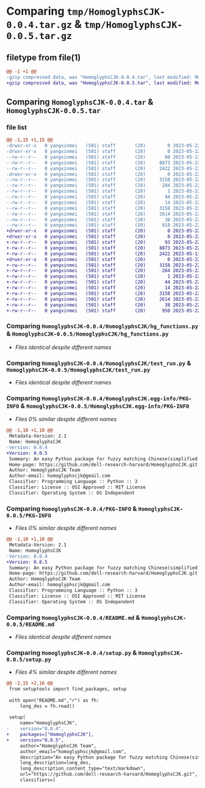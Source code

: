 # Comparing `tmp/HomoglyphsCJK-0.0.4.tar.gz` & `tmp/HomoglyphsCJK-0.0.5.tar.gz`

## filetype from file(1)

```diff
@@ -1 +1 @@
-gzip compressed data, was "HomoglyphsCJK-0.0.4.tar", last modified: Mon May 22 03:26:05 2023, max compression
+gzip compressed data, was "HomoglyphsCJK-0.0.5.tar", last modified: Mon May 22 03:33:46 2023, max compression
```

## Comparing `HomoglyphsCJK-0.0.4.tar` & `HomoglyphsCJK-0.0.5.tar`

### file list

```diff
@@ -1,15 +1,15 @@
-drwxr-xr-x   0 yangxinmei   (501) staff       (20)        0 2023-05-22 03:26:05.580017 HomoglyphsCJK-0.0.4/
-drwxr-xr-x   0 yangxinmei   (501) staff       (20)        0 2023-05-22 03:26:05.578907 HomoglyphsCJK-0.0.4/HomoglyphsCJK/
--rw-r--r--   0 yangxinmei   (501) staff       (20)       80 2023-05-13 13:35:00.000000 HomoglyphsCJK-0.0.4/HomoglyphsCJK/__init__.py
--rw-r--r--   0 yangxinmei   (501) staff       (20)     8873 2023-05-22 02:32:32.000000 HomoglyphsCJK-0.0.4/HomoglyphsCJK/hg_functions.py
--rw-r--r--   0 yangxinmei   (501) staff       (20)     2422 2023-05-13 13:49:58.000000 HomoglyphsCJK-0.0.4/HomoglyphsCJK/test_run.py
-drwxr-xr-x   0 yangxinmei   (501) staff       (20)        0 2023-05-22 03:26:05.579734 HomoglyphsCJK-0.0.4/HomoglyphsCJK.egg-info/
--rw-r--r--   0 yangxinmei   (501) staff       (20)     3158 2023-05-22 03:26:05.000000 HomoglyphsCJK-0.0.4/HomoglyphsCJK.egg-info/PKG-INFO
--rw-r--r--   0 yangxinmei   (501) staff       (20)      284 2023-05-22 03:26:05.000000 HomoglyphsCJK-0.0.4/HomoglyphsCJK.egg-info/SOURCES.txt
--rw-r--r--   0 yangxinmei   (501) staff       (20)        1 2023-05-22 03:26:05.000000 HomoglyphsCJK-0.0.4/HomoglyphsCJK.egg-info/dependency_links.txt
--rw-r--r--   0 yangxinmei   (501) staff       (20)       44 2023-05-22 03:26:05.000000 HomoglyphsCJK-0.0.4/HomoglyphsCJK.egg-info/requires.txt
--rw-r--r--   0 yangxinmei   (501) staff       (20)       14 2023-05-22 03:26:05.000000 HomoglyphsCJK-0.0.4/HomoglyphsCJK.egg-info/top_level.txt
--rw-r--r--   0 yangxinmei   (501) staff       (20)     3158 2023-05-22 03:26:05.579893 HomoglyphsCJK-0.0.4/PKG-INFO
--rw-r--r--   0 yangxinmei   (501) staff       (20)     2614 2023-05-22 02:38:12.000000 HomoglyphsCJK-0.0.4/README.md
--rw-r--r--   0 yangxinmei   (501) staff       (20)       38 2023-05-22 03:26:05.580054 HomoglyphsCJK-0.0.4/setup.cfg
--rw-r--r--   0 yangxinmei   (501) staff       (20)      918 2023-05-22 03:25:57.000000 HomoglyphsCJK-0.0.4/setup.py
+drwxr-xr-x   0 yangxinmei   (501) staff       (20)        0 2023-05-22 03:33:46.548572 HomoglyphsCJK-0.0.5/
+drwxr-xr-x   0 yangxinmei   (501) staff       (20)        0 2023-05-22 03:33:46.547425 HomoglyphsCJK-0.0.5/HomoglyphsCJK/
+-rw-r--r--   0 yangxinmei   (501) staff       (20)       93 2023-05-22 03:32:58.000000 HomoglyphsCJK-0.0.5/HomoglyphsCJK/__init__.py
+-rw-r--r--   0 yangxinmei   (501) staff       (20)     8873 2023-05-22 02:32:32.000000 HomoglyphsCJK-0.0.5/HomoglyphsCJK/hg_functions.py
+-rw-r--r--   0 yangxinmei   (501) staff       (20)     2422 2023-05-13 13:49:58.000000 HomoglyphsCJK-0.0.5/HomoglyphsCJK/test_run.py
+drwxr-xr-x   0 yangxinmei   (501) staff       (20)        0 2023-05-22 03:33:46.548271 HomoglyphsCJK-0.0.5/HomoglyphsCJK.egg-info/
+-rw-r--r--   0 yangxinmei   (501) staff       (20)     3158 2023-05-22 03:33:46.000000 HomoglyphsCJK-0.0.5/HomoglyphsCJK.egg-info/PKG-INFO
+-rw-r--r--   0 yangxinmei   (501) staff       (20)      284 2023-05-22 03:33:46.000000 HomoglyphsCJK-0.0.5/HomoglyphsCJK.egg-info/SOURCES.txt
+-rw-r--r--   0 yangxinmei   (501) staff       (20)        1 2023-05-22 03:33:46.000000 HomoglyphsCJK-0.0.5/HomoglyphsCJK.egg-info/dependency_links.txt
+-rw-r--r--   0 yangxinmei   (501) staff       (20)       44 2023-05-22 03:33:46.000000 HomoglyphsCJK-0.0.5/HomoglyphsCJK.egg-info/requires.txt
+-rw-r--r--   0 yangxinmei   (501) staff       (20)       14 2023-05-22 03:33:46.000000 HomoglyphsCJK-0.0.5/HomoglyphsCJK.egg-info/top_level.txt
+-rw-r--r--   0 yangxinmei   (501) staff       (20)     3158 2023-05-22 03:33:46.548436 HomoglyphsCJK-0.0.5/PKG-INFO
+-rw-r--r--   0 yangxinmei   (501) staff       (20)     2614 2023-05-22 02:38:12.000000 HomoglyphsCJK-0.0.5/README.md
+-rw-r--r--   0 yangxinmei   (501) staff       (20)       38 2023-05-22 03:33:46.548613 HomoglyphsCJK-0.0.5/setup.cfg
+-rw-r--r--   0 yangxinmei   (501) staff       (20)      950 2023-05-22 03:33:01.000000 HomoglyphsCJK-0.0.5/setup.py
```

### Comparing `HomoglyphsCJK-0.0.4/HomoglyphsCJK/hg_functions.py` & `HomoglyphsCJK-0.0.5/HomoglyphsCJK/hg_functions.py`

 * *Files identical despite different names*

### Comparing `HomoglyphsCJK-0.0.4/HomoglyphsCJK/test_run.py` & `HomoglyphsCJK-0.0.5/HomoglyphsCJK/test_run.py`

 * *Files identical despite different names*

### Comparing `HomoglyphsCJK-0.0.4/HomoglyphsCJK.egg-info/PKG-INFO` & `HomoglyphsCJK-0.0.5/HomoglyphsCJK.egg-info/PKG-INFO`

 * *Files 0% similar despite different names*

```diff
@@ -1,10 +1,10 @@
 Metadata-Version: 2.1
 Name: HomoglyphsCJK
-Version: 0.0.4
+Version: 0.0.5
 Summary: An easy Python package for fuzzy matching Chinese(simplified and traditional), Japanese and Korean, using character similarity trained from ViT transformer
 Home-page: https://github.com/dell-research-harvard/HomoglyphsCJK.git
 Author: HomoglyphsCJK Team
 Author-email: homoglyphscjk@gmail.com
 Classifier: Programming Language :: Python :: 3
 Classifier: License :: OSI Approved :: MIT License
 Classifier: Operating System :: OS Independent
```

### Comparing `HomoglyphsCJK-0.0.4/PKG-INFO` & `HomoglyphsCJK-0.0.5/PKG-INFO`

 * *Files 0% similar despite different names*

```diff
@@ -1,10 +1,10 @@
 Metadata-Version: 2.1
 Name: HomoglyphsCJK
-Version: 0.0.4
+Version: 0.0.5
 Summary: An easy Python package for fuzzy matching Chinese(simplified and traditional), Japanese and Korean, using character similarity trained from ViT transformer
 Home-page: https://github.com/dell-research-harvard/HomoglyphsCJK.git
 Author: HomoglyphsCJK Team
 Author-email: homoglyphscjk@gmail.com
 Classifier: Programming Language :: Python :: 3
 Classifier: License :: OSI Approved :: MIT License
 Classifier: Operating System :: OS Independent
```

### Comparing `HomoglyphsCJK-0.0.4/README.md` & `HomoglyphsCJK-0.0.5/README.md`

 * *Files identical despite different names*

### Comparing `HomoglyphsCJK-0.0.4/setup.py` & `HomoglyphsCJK-0.0.5/setup.py`

 * *Files 4% similar despite different names*

```diff
@@ -2,15 +2,16 @@
 from setuptools import find_packages, setup
 
 with open("README.md","r") as fh:
     long_des = fh.read()
 
 setup(
     name="HomoglyphsCJK",
-    version="0.0.4",
+    packages=["HomoglyphsCJK"],
+    version="0.0.5",
     author="HomoglyphsCJK Team",
     author_email="homoglyphscjk@gmail.com",
     description="An easy Python package for fuzzy matching Chinese(simplified and traditional), Japanese and Korean, using character similarity trained from ViT transformer",
     long_description=long_des,
     long_description_content_type="text/markdown",
     url="https://github.com/dell-research-harvard/HomoglyphsCJK.git",
     classifiers=[
```

